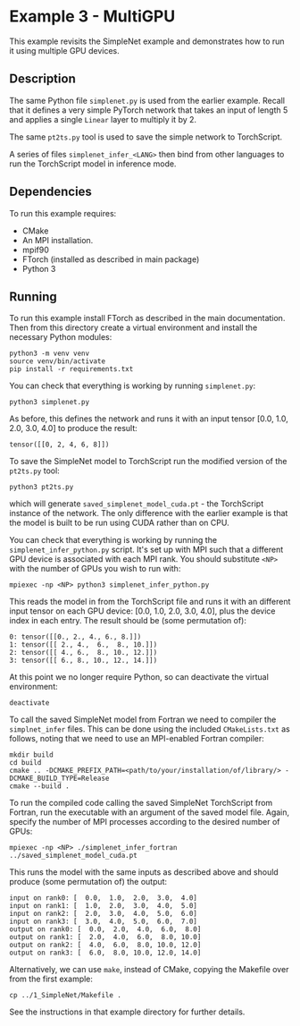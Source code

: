 # Example 3 - MultiGPU

This example revisits the SimpleNet example and demonstrates how to run it using
multiple GPU devices.


## Description

The same Python file `simplenet.py` is used from the earlier example. Recall that it
defines a very simple PyTorch network that takes an input of length 5 and applies a
single `Linear` layer to multiply it by 2.

The same `pt2ts.py` tool is used to save the simple network to TorchScript.

A series of files `simplenet_infer_<LANG>` then bind from other languages to run the
TorchScript model in inference mode.

## Dependencies

To run this example requires:

- CMake
- An MPI installation.
- mpif90
- FTorch (installed as described in main package)
- Python 3

## Running

To run this example install FTorch as described in the main documentation. Then from
this directory create a virtual environment and install the necessary Python modules:
```
python3 -m venv venv
source venv/bin/activate
pip install -r requirements.txt
```

You can check that everything is working by running `simplenet.py`:
```
python3 simplenet.py
```
As before, this defines the network and runs it with an input tensor
[0.0, 1.0, 2.0, 3.0, 4.0] to produce the result:
```
tensor([[0, 2, 4, 6, 8]])
```

To save the SimpleNet model to TorchScript run the modified version of the `pt2ts.py`
tool:
```
python3 pt2ts.py
```
which will generate `saved_simplenet_model_cuda.pt` - the TorchScript instance of the
network. The only difference with the earlier example is that the model is built to
be run using CUDA rather than on CPU.

You can check that everything is working by running the `simplenet_infer_python.py`
script. It's set up with MPI such that a different GPU device is associated with each
MPI rank. You should substitute `<NP>` with the number of GPUs you wish to run with:
```
mpiexec -np <NP> python3 simplenet_infer_python.py
```
This reads the model in from the TorchScript file and runs it with an different input
tensor on each GPU device: [0.0, 1.0, 2.0, 3.0, 4.0], plus the device index in each
entry. The result should be (some permutation of):
```
0: tensor([[0., 2., 4., 6., 8.]])
1: tensor([[ 2., 4.,  6.,  8., 10.]])
2: tensor([[ 4., 6.,  8., 10., 12.]])
3: tensor([[ 6., 8., 10., 12., 14.]])
```

At this point we no longer require Python, so can deactivate the virtual environment:
```
deactivate
```

To call the saved SimpleNet model from Fortran we need to compiler the `simplnet_infer`
files. This can be done using the included `CMakeLists.txt` as follows, noting that we
need to use an MPI-enabled Fortran compiler:
```
mkdir build
cd build
cmake .. -DCMAKE_PREFIX_PATH=<path/to/your/installation/of/library/> -DCMAKE_BUILD_TYPE=Release
cmake --build .
```

To run the compiled code calling the saved SimpleNet TorchScript from Fortran, run the
executable with an argument of the saved model file. Again, specify the number of MPI
processes according to the desired number of GPUs:
```
mpiexec -np <NP> ./simplenet_infer_fortran ../saved_simplenet_model_cuda.pt
```

This runs the model with the same inputs as described above and should produce (some
permutation of) the output:
```
input on rank0: [  0.0,  1.0,  2.0,  3.0,  4.0]
input on rank1: [  1.0,  2.0,  3.0,  4.0,  5.0]
input on rank2: [  2.0,  3.0,  4.0,  5.0,  6.0]
input on rank3: [  3.0,  4.0,  5.0,  6.0,  7.0]
output on rank0: [  0.0,  2.0,  4.0,  6.0,  8.0]
output on rank1: [  2.0,  4.0,  6.0,  8.0, 10.0]
output on rank2: [  4.0,  6.0,  8.0, 10.0, 12.0]
output on rank3: [  6.0,  8.0, 10.0, 12.0, 14.0]
```

Alternatively, we can use `make`, instead of CMake, copying the Makefile over from the
first example:
```
cp ../1_SimpleNet/Makefile .
```
See the instructions in that example directory for further details.
